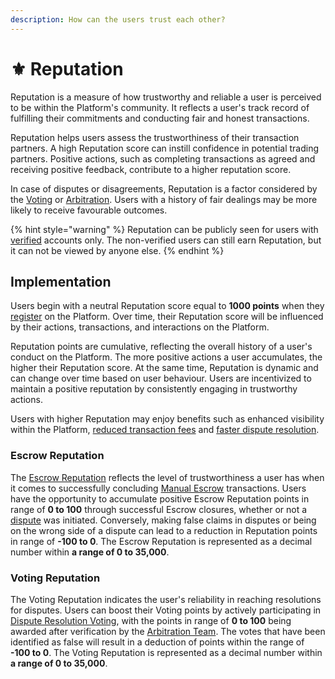 ```yaml
---
description: How can the users trust each other?
---
```


# ⚜ Reputation

Reputation is a measure of how trustworthy and reliable a user is perceived to be within the Platform's community. It reflects a user's track record of fulfilling their commitments and conducting fair and honest transactions.

Reputation helps users assess the trustworthiness of their transaction partners. A high Reputation score can instill confidence in potential trading partners. Positive actions, such as completing transactions as agreed and receiving positive feedback, contribute to a higher reputation score.

In case of disputes or disagreements, Reputation is a factor considered by the [Voting](../dispute-resolution/voting.md) or [Arbitration](../dispute-resolution/arbitration.md). Users with a history of fair dealings may be more likely to receive favourable outcomes.

{% hint style="warning" %}
Reputation can be publicly seen for users with [verified](../user-registration/kyc-verification.md) accounts only. The non-verified users can still earn Reputation, but it can not be viewed by anyone else.
{% endhint %}

## Implementation

Users begin with a neutral Reputation score equal to **1000 points** when they [register](../user-registration/) on the Platform. Over time, their Reputation score will be influenced by their actions, transactions, and interactions on the Platform.

Reputation points are cumulative, reflecting the overall history of a user's conduct on the Platform. The more positive actions a user accumulates, the higher their Reputation score. At the same time, Reputation is dynamic and can change over time based on user behaviour. Users are incentivized to maintain a positive reputation by consistently engaging in trustworthy actions.

Users with higher Reputation may enjoy benefits such as enhanced visibility within the Platform, [reduced transaction fees](../platform-fees.md#transaction-fees) and [faster dispute resolution](../dispute-resolution/).

### Escrow Reputation

The [Escrow Reputation](./) reflects the level of trustworthiness a user has when it comes to successfully concluding [Manual Escrow](../smart-contracts/manual/) transactions. Users have the opportunity to accumulate positive Escrow Reputation points in range of **0 to 100** through successful Escrow closures, whether or not a [dispute](../../resources/glossary.md#dispute) was initiated. Conversely, making false claims in disputes or being on the wrong side of a dispute can lead to a reduction in Reputation points in range of **-100 to 0**. The Escrow Reputation is represented as a decimal number within **a range of 0 to 35,000**.&#x20;

### Voting Reputation

The Voting Reputation indicates the user's reliability in reaching resolutions for disputes. Users can boost their Voting points by actively participating in [Dispute Resolution Voting](../dispute-resolution/voting.md), with the points in range of **0 to 100** being awarded after verification by the [Arbitration Team](../dispute-resolution/arbitration.md). The votes that have been identified as false will result in a deduction of points within the range of **-100 to 0**. The Voting Reputation is represented as a decimal number within **a range of 0 to 35,000**.&#x20;
